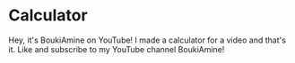 # Calculator
Hey, it's BoukiAmine on YouTube! I made a calculator for a video and that's it. Like and subscribe to my YouTube channel BoukiAmine!
